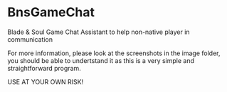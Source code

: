 # BnsGameChat
Blade &amp; Soul Game Chat Assistant to help non-native player in communication



For more information, please look at the screenshots in the image folder, you should be able to undertstand it as this is a very simple and straightforward program.



USE AT YOUR OWN RISK!
